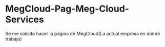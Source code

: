 # MegCloud-Pag-Meg-Cloud-Services
Se me solicito hacer la página de MegCloud(La actual empresa en donde trabajo)
